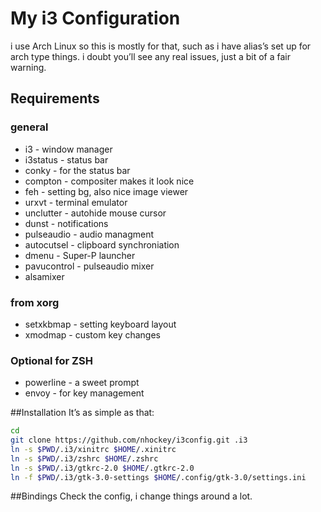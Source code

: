 # My i3 Configuration
i use Arch Linux so this is mostly for that, such as i have alias’s set up for arch type things. i doubt you’ll see any real issues, just a bit of a fair warning.

## Requirements
### general
* i3 - window manager
* i3status - status bar
* conky - for the status bar
* compton - compositer makes it look nice
* feh - setting bg, also nice image viewer
* urxvt - terminal emulator
* unclutter - autohide mouse cursor
* dunst - notifications
* pulseaudio - audio managment
* autocutsel - clipboard synchroniation
* dmenu - Super-P launcher
* pavucontrol - pulseaudio mixer
* alsamixer

### from xorg
* setxkbmap - setting keyboard layout
* xmodmap - custom key changes

### Optional for ZSH
* powerline - a sweet prompt
* envoy - for key management

##Installation
It’s as simple as that:

```bash
cd
git clone https://github.com/nhockey/i3config.git .i3
ln -s $PWD/.i3/xinitrc $HOME/.xinitrc
ln -s $PWD/.i3/zshrc $HOME/.zshrc
ln -s $PWD/.i3/gtkrc-2.0 $HOME/.gtkrc-2.0
ln -f $PWD/.i3/gtk-3.0-settings $HOME/.config/gtk-3.0/settings.ini
```

##Bindings
Check the config, i change things around a lot.
